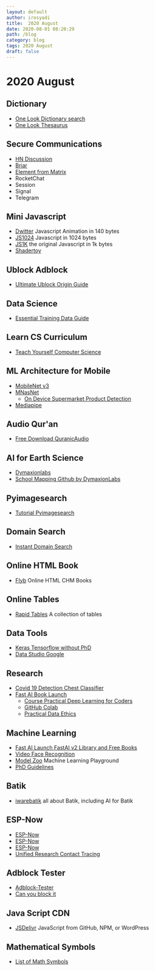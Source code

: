 ```yaml
---
layout: default
author: irosyadi
title:  2020 August
date: 2020-08-01 08:20:29
path: /blog
category: blog
tags: 2020 August
draft: false
---
```


# 2020 August

## Dictionary
- [One Look Dictionary search](https://onelook.com/)
- [One Look Thesaurus](https://www.onelook.com/thesaurus/)

## Secure Communications
- [HN Discussion](https://news.ycombinator.com/item?id=24031885)
- [Briar](https://briarproject.org/how-it-works/)
- [Element from Matrix](https://element.io/)
- RocketChat
- Session
- Signal
- Telegram

## Mini Javascript
- [Dwitter](https://www.dwitter.net/) Javascript Animation in 140 bytes
- [JS1024](https://js1024.fun/results/2020) Javascript in 1024 bytes
- [JS1K](https://js1k.com/) the original Javascript in 1k bytes
- [Shadertoy](https://www.shadertoy.com/)

## Ublock Adblock
- [Ultimate Ublock Origin Guide](https://www.maketecheasier.com/ultimate-ublock-origin-superusers-guide/)

## Data Science
- [Essential Training Data Guide](https://lionbridge.ai/training-data-guide/)

## Learn CS Curriculum
- [Teach Yourself Computer Science](https://teachyourselfcs.com/)

## ML Architecture for Mobile
- [MobileNet v3](https://ai.googleblog.com/2019/11/introducing-next-generation-on-device.html)
- [MNasNet](https://ai.googleblog.com/2018/08/mnasnet-towards-automating-design-of.html)
    - [On Device Supermarket Product Detection](https://ai.googleblog.com/2020/07/on-device-supermarket-product.html)
- [Mediapipe](https://mediapipe.dev/)

## Audio Qur'an
- [Free Download QuranicAudio](https://download.quranicaudio.com/)

## AI for Earth Science
- [Dymaxionlabs](https://dymaxionlabs.com/platform/)
- [School Mapping Github by DymaxionLabs](https://github.com/dymaxionlabs/school-mapping)

## Pyimagesearch
- [Tutorial Pyimagesearch](https://www.pyimagesearch.com/)

## Domain Search
- [Instant Domain Search](https://instantdomainsearch.com/)

## Online HTML Book
- [Flyb](https://flylib.com/) Online HTML CHM Books

## Online Tables
- [Rapid Tables](https://www.rapidtables.com/) A collection of tables

## Data Tools
- [Keras Tensorflow without PhD](https://codelabs.developers.google.com/codelabs/cloud-tensorflow-mnist/#0)
- [Data Studio Google](https://datastudio.google.com/navigation/reporting)

## Research
- [Covid 19 Detection Chest Classifier](https://ml-showcase.paperspace.com/projects/covid-19-chest-ct-classifier?utm_campaign=newsletter-20aug20-gradient&utm_content=082020a&utm_medium=email&utm_source=customerio)
- [Fast AI Book Launch](https://www.fast.ai/2020/08/21/fastai2-launch/)
    - [Course Practical Deep Learning for Coders](https://course.fast.ai/) 
    - [GitHub Colab](https://github.com/fastai/fastbook)
    - [Practical Data Ethics](https://ethics.fast.ai/)

## Machine Learning
- [Fast AI Launch FastAI v2 Library and Free Books](https://www.fast.ai/2020/08/21/fastai2-launch/)
- [Video Face Recognition](https://roundbit.tech/w/video-face-recognition/)
- [Model Zoo](https://modelzoo.dev/) Machine Learning Playground
- [PhD Guidelines](https://docs.google.com/document/d/11D3kHElzS2HQxTwPqcaTnU5HCJ8WGE5brTXI4KLf4dM/preview?pru=AAABdEuvtyI*GzkahQDc6258ENvVeY5r0w)

## Batik
- [iwarebatik](https://www.iwarebatik.org/) all about Batik, including AI for Batik

## ESP-Now

- [ESP-Now](https://www.survivingwithandroid.com/esp-now-esp32-esp8266/)
- [ESP-Now](https://randomnerdtutorials.com/esp-now-two-way-communication-esp32/)
- [ESP-Now](https://techtutorialsx.com/2019/10/20/esp32-getting-started-with-esp-now/)
- [Unified Research Contact Tracing](https://docs.google.com/document/d/16Kh4_Q_tmyRh0-v452wiul9oQAiTRj8AdZ5vcOJum9Y/edit?ts=5e801c37#)

## Adblock Tester
- [Adblock-Tester](https://adblock-tester.com/)
- [Can you block it](https://canyoublockit.com/testing/)

## Java Script CDN
- [JSDelivr](https://www.jsdelivr.com) JavaScript from GitHub, NPM, or WordPress

## Mathematical Symbols
- [List of Math Symbols](https://mathvault.ca/hub/higher-math/math-symbols)
